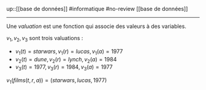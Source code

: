 up::[[base de données]]
#informatique #no-review 
[[base de données]]

----
Une _valuation_ est une fonction qui associe des valeurs à des variables.

$v_1, v_2, v_3$ sont trois valuations :
 - $v_1(t) = starwars, v_1(r) = lucas, v_1(a) = 1977$
 - $v_2(t) = dune, v_2(r) = lynch, v_2(a) = 1984$
 - $v_3(t) = 1977, v_3(r) = 1984, v_3(a) = 1977$


$v_1(films(t, r, a)) = (starwars, lucas, 1977)$

